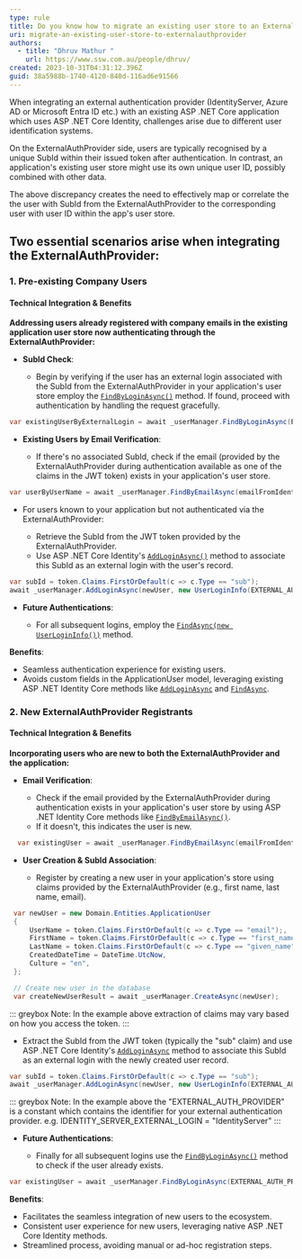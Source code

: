 ```yaml
---
type: rule
title: Do you know how to migrate an existing user store to an ExternalAuthProvider?
uri: migrate-an-existing-user-store-to-externalauthprovider
authors:
  - title: "Dhruv Mathur "
    url: https://www.ssw.com.au/people/dhruv/
created: 2023-10-31T04:31:12.396Z
guid: 38a5988b-1740-4120-840d-116ad6e91566
---
```

When integrating an external authentication provider (IdentityServer, Azure AD or Microsoft Entra ID etc.) with an existing ASP .NET Core application which uses ASP .NET Core Identity, challenges arise due to different user identification systems. 

On the ExternalAuthProvider side, users are typically recognised by a unique SubId within their issued token after authentication. In contrast, an application's existing user store might use its own unique user ID, possibly combined with other data. 

The above discrepancy creates the need to effectively map or correlate the the user with SubId from the ExternalAuthProvider to the corresponding user with user ID within the app's user store.

## Two essential scenarios arise when integrating the ExternalAuthProvider:

### 1. Pre-existing Company Users

#### **Technical Integration & Benefits**

**Addressing users already registered with company emails in the existing application user store now authenticating through the ExternalAuthProvider:**

* **SubId Check**:

  * Begin by verifying if the user has an external login associated with the SubId from the ExternalAuthProvider in your application's user store employ the [`FindByLoginAsync()`](https://learn.microsoft.com/en-us/dotnet/api/microsoft.aspnetcore.identity.usermanager-1.findbyloginasync?view=aspnetcore-7.0) method. If found, proceed with authentication by handling the request gracefully.

```csharp
var existingUserByExternalLogin = await _userManager.FindByLoginAsync(EXTERNAL_AUTH_PROVIDER, subId);
```

* **Existing Users by Email Verification**:

  * If there's no associated SubId, check if the email (provided by the ExternalAuthProvider during authentication available as one of the claims in the JWT token) exists in your application's user store.

```csharp
var userByUserName = await _userManager.FindByEmailAsync(emailFromIdentityServer);
```

* For users known to your application but not authenticated via the ExternalAuthProvider:

  * Retrieve the SubId from the JWT token provided by the ExternalAuthProvider.
  * Use ASP .NET Core Identity's [`AddLoginAsync()`](https://learn.microsoft.com/en-us/dotnet/api/microsoft.aspnetcore.identity.usermanager-1.addloginasync?view=aspnetcore-8.0)  method to associate this SubId as an external login with the user's record.

```csharp
var subId = token.Claims.FirstOrDefault(c => c.Type == "sub");
await _userManager.AddLoginAsync(newUser, new UserLoginInfo(EXTERNAL_AUTH_PROVIDER, subId));
```



* **Future Authentications**:

  * For all subsequent logins, employ the [`FindAsync(new UserLoginInfo())`](https://learn.microsoft.com/en-us/previous-versions/aspnet/dn497605(v=vs.108)) method.

**Benefits**: 

* Seamless authentication experience for existing users.
* Avoids custom fields in the ApplicationUser model, leveraging existing ASP .NET Identity Core methods like [`AddLoginAsync`](https://learn.microsoft.com/en-us/dotnet/api/microsoft.aspnetcore.identity.usermanager-1.addloginasync?view=aspnetcore-8.0) and [`FindAsync`](https://learn.microsoft.com/en-us/previous-versions/aspnet/dn497605(v=vs.108)).

### 2. New ExternalAuthProvider Registrants

#### **Technical Integration & Benefits**

**Incorporating users who are new to both the ExternalAuthProvider and the application:**

* **Email Verification**:

  * Check if the email provided by the ExternalAuthProvider during authentication exists in your application's user store by using ASP .NET Identity Core methods like [`FindByEmailAsync()`](https://learn.microsoft.com/en-us/dotnet/api/microsoft.aspnetcore.identity.usermanager-1.findbyemailasync?view=aspnetcore-7.0).
  * If it doesn't, this indicates the user is new.

```csharp
  var existingUser = await _userManager.FindByEmailAsync(emailFromIdentityServer);
```



* **User Creation & SubId Association**:

  * Register by creating a new user in your application's store using claims provided by the ExternalAuthProvider (e.g., first name, last name, email).

```csharp
 var newUser = new Domain.Entities.ApplicationUser
 {
     UserName = token.Claims.FirstOrDefault(c => c.Type == "email");,
     FirstName = token.Claims.FirstOrDefault(c => c.Type == "first_name");,
     LastName = token.Claims.FirstOrDefault(c => c.Type == "given_name");,
     CreatedDateTime = DateTime.UtcNow,
     Culture = "en",
 };

 // Create new user in the database
 var createNewUserResult = await _userManager.CreateAsync(newUser);
```

::: greybox
Note: In the example above extraction of claims may vary based on how you access the token.
:::

* Extract the SubId from the JWT token (typically the "sub" claim) and use ASP .NET Core Identity's [`AddLoginAsync`](https://learn.microsoft.com/en-us/dotnet/api/microsoft.aspnetcore.identity.usermanager-1.addloginasync?view=aspnetcore-8.0) method to associate this SubId as an external login with the newly created user record.

```csharp
var subId = token.Claims.FirstOrDefault(c => c.Type == "sub");
await _userManager.AddLoginAsync(newUser, new UserLoginInfo(EXTERNAL_AUTH_PROVIDER, subId));
```

::: greybox
Note: In the example above the "EXTERNAL\_AUTH\_PROVIDER" is a constant which contains the identifier for your external authentication provider. e.g. IDENTITY\_SERVER\_EXTERNAL\_LOGIN = "IdentityServer"
:::

* **Future Authentications**:

  * Finally for all subsequent logins use the [`FindByLoginAsync()`](https://learn.microsoft.com/en-us/dotnet/api/microsoft.aspnetcore.identity.usermanager-1.findbyloginasync?view=aspnetcore-7.0) method to check if the user already exists.

```csharp
var existingUser = await _userManager.FindByLoginAsync(EXTERNAL_AUTH_PROVIDER, subId));
```

**Benefits**:

* Facilitates the seamless integration of new users to the ecosystem.
* Consistent user experience for new users, leveraging native ASP .NET Core Identity methods.
* Streamlined process, avoiding manual or ad-hoc registration steps.
